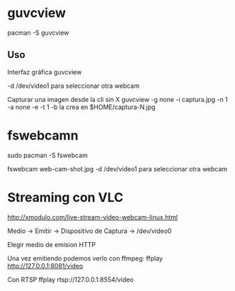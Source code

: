 # guvcview
pacman -S guvcview


## Uso
Interfaz gráfica
guvcview

-d /dev/video1
  para seleccionar otra webcam

Capturar una imagen desde la cli sin X
guvcview -g none -i captura.jpg -n 1 -a none -e -t 1 -b
  la crea en $HOME/captura-N.jpg


# fswebcamn
sudo pacman -S fswebcam

fswebcam web-cam-shot.jpg
-d /dev/video1
  para seleccionar otra webcam



# Streaming con VLC
http://xmodulo.com/live-stream-video-webcam-linux.html

Medio -> Emitir -> Dispositivo de Captura -> /dev/video0

Elegir medio de emision HTTP

Una vez emitiendo podemos verlo con ffmpeg:
ffplay http://127.0.0.1:8081/video


Con RTSP
ffplay rtsp://127.0.0.1:8554/video
